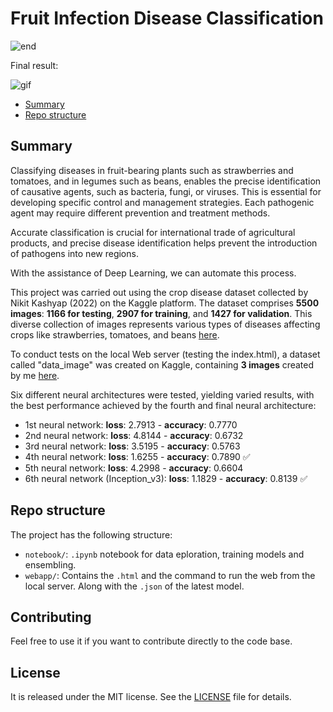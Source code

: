 # Fruit Infection Disease Classification

![end](https://github.com/JavierdiazS/Fruit-Infection-Disease/assets/75210642/c3bb334b-5a72-436a-993f-cadc964281d3)

Final result:

![gif](https://github.com/JavierdiazS/Fruit-Infection-Disease/assets/75210642/fa3c9599-7188-4856-a54c-09fcf7571d0c)

- [Summary](#summary)
- [Repo structure](#repo-structure)

## Summary

Classifying diseases in fruit-bearing plants such as strawberries and tomatoes, and in legumes such as beans, enables the precise identification of causative agents, such as bacteria, fungi, or viruses. This is essential for developing specific control and management strategies. Each pathogenic agent may require different prevention and treatment methods.

Accurate classification is crucial for international trade of agricultural products, and precise disease identification helps prevent the introduction of pathogens into new regions.

With the assistance of Deep Learning, we can automate this process.

This project was carried out using the crop disease dataset collected by Nikit Kashyap (2022) on the Kaggle platform. The dataset comprises **5500 images**: **1166 for testing**, **2907 for training**, and **1427 for validation**. This diverse collection of images represents various types of diseases affecting crops like strawberries, tomatoes, and beans [here](https://www.kaggle.com/datasets/nikitkashyap/fruit-infection-disease-dataset).

To conduct tests on the local Web server (testing the index.html), a dataset called "data_image" was created on Kaggle, containing **3 images** created by me [here](https://www.kaggle.com/datasets/emrysds/data-image).

Six different neural architectures were tested, yielding varied results, with the best performance achieved by the fourth and final neural architecture:

* 1st neural network: **loss**: 2.7913 - **accuracy**: 0.7770
* 2nd neural network: **loss**: 4.8144 - **accuracy**: 0.6732
* 3rd neural network: **loss**: 3.5195 - **accuracy**: 0.5763
* 4th neural network: **loss**: 1.6255 - **accuracy**: 0.7890 ✅
* 5th neural network: **loss**: 4.2998 - **accuracy**: 0.6604
* 6th neural network (Inception_v3): **loss**: 1.1829 - **accuracy**: 0.8139 ✅


## Repo structure

The project has the following structure:
- `notebook/`: `.ipynb` notebook for data eploration, training models and ensembling.
- `webapp/`: Contains the `.html` and the command to run the web from the local server. Along with the `.json` of the latest model.

## Contributing

Feel free to use it if you want to contribute directly to the code base.

## License

It is released under the MIT license. See the [LICENSE](/LICENSE) file for details.

